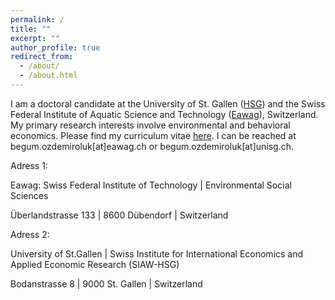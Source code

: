 ```yaml
---
permalink: /
title: ""
excerpt: ""
author_profile: true
redirect_from: 
  - /about/
  - /about.html
---
```


<p>I am a doctoral candidate at the University of St. Gallen (<a href="https://www.unisg.ch/en/" target="_blank">HSG</a>) and the Swiss Federal Institute of Aquatic Science and Technology (<a href="https://www.eawag.ch/en/" target="_blank">Eawag</a>), Switzerland. My primary research interests involve environmental and behavioral economics. Please find my curriculum vitae <a href="http://begumozdemiroluk.github.io/files/Begum_Ozdemir_Oluk_CV_22_03_2023.pdf" target="_blank">here</a>. I can be reached at begum.ozdemiroluk[at]eawag.ch or begum.ozdemiroluk[at]unisg.ch.</p> 
<p> </p>
<p>Adress 1:</p>
<p>Eawag: Swiss Federal Institute of Technology | Environmental Social Sciences</p>
<p>Überlandstrasse 133 | 8600 Dübendorf | Switzerland</p>
<p>Adress 2:</p>
<p>University of St.Gallen | Swiss Institute for International Economics and Applied Economic Research (SIAW-HSG)
<p>Bodanstrasse 8 | 9000 St. Gallen | Switzerland



  
  



